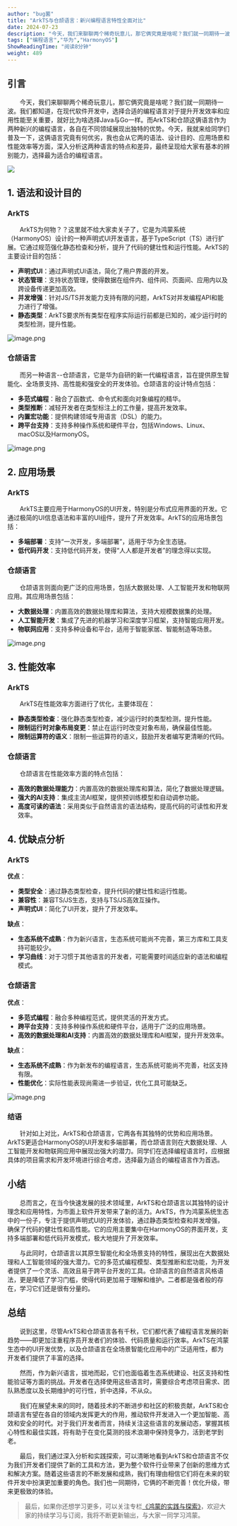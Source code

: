 ```yaml
---
author: "bug菌"
title: "ArkTS与仓颉语言：新兴编程语言特性全面对比"
date: 2024-07-23
description: "今天，我们来聊聊两个稀奇玩意儿，那它俩究竟是啥呢？我们就一同期待一波。我们都知道，在现代软件开发中，选择合适的编程语言对于提升开发效率和应用性能至关重要，就好比为啥选择Java与Go一样..."
tags: ["编程语言","华为","HarmonyOS"]
ShowReadingTime: "阅读8分钟"
weight: 489
---
```

引言
--

  今天，我们来聊聊两个稀奇玩意儿，那它俩究竟是啥呢？我们就一同期待一波。我们都知道，在现代软件开发中，选择合适的编程语言对于提升开发效率和应用性能至关重要，就好比为啥选择Java与Go一样。而ArkTS和仓颉这俩语言作为两种新兴的编程语言，各自在不同领域展现出独特的优势。今天，我就来给同学们普及一下，这俩语言究竟有何优劣，我也会从它两的语法、设计目的、应用场景和性能效率等方面，深入分析这两种语言的特点和差异，最终呈现给大家有基本的辨别能力，选择最为适合的编程语言。

![](https://p3-juejin.byteimg.com/tos-cn-i-k3u1fbpfcp/ab1c5eef582546459bf8e943e1ac103f~tplv-k3u1fbpfcp-jj-mark:3024:0:0:0:q75.awebp#?w=439&h=436&s=83624&e=png&b=f8f8f8)

1\. 语法和设计目的
-----------

### ArkTS

  ArkTS为何物？？这里就不给大家卖关子了，它是为鸿蒙系统（HarmonyOS）设计的一种声明式UI开发语言，基于TypeScript（TS）进行扩展。它通过规范强化静态检查和分析，提升了代码的健壮性和运行性能。ArkTS的主要设计目的包括：

*   **声明式UI**：通过声明式UI语法，简化了用户界面的开发。
*   **状态管理**：支持状态管理，使得数据在组件内、组件间、页面间、应用内以及跨设备传递更加高效。
*   **并发增强**：针对JS/TS并发能力支持有限的问题，ArkTS对并发编程API和能力进行了增强。
*   **静态类型**：ArkTS要求所有类型在程序实际运行前都是已知的，减少运行时的类型检测，提升性能。

![image.png](https://p6-xtjj-sign.byteimg.com/tos-cn-i-73owjymdk6/c50bedc136d342ca810271ea2a107bb4~tplv-73owjymdk6-jj-mark-v1:0:0:0:0:5o6Y6YeR5oqA5pyv56S-5Yy6IEAgYnVn6I-M:q75.awebp?rk3s=f64ab15b&x-expires=1727357330&x-signature=tRJ9sRZV%2F5imlSlCs3Qm%2FjeLSM8%3D)

### 仓颉语言

  而另一种语言--仓颉语言，它是华为自研的新一代编程语言，旨在提供原生智能化、全场景支持、高性能和强安全的开发体验。仓颉语言的设计特点包括：

*   **多范式编程**：融合了函数式、命令式和面向对象编程的精华。
*   **类型推断**：减轻开发者在类型标注上的工作量，提高开发效率。
*   **内置宏功能**：提供构建领域专用语言（DSL）的能力。
*   **跨平台支持**：支持多种操作系统和硬件平台，包括Windows、Linux、macOS以及HarmonyOS。

![image.png](https://p6-xtjj-sign.byteimg.com/tos-cn-i-73owjymdk6/694815fcd67c4af8a1f6a2606a96d20f~tplv-73owjymdk6-jj-mark-v1:0:0:0:0:5o6Y6YeR5oqA5pyv56S-5Yy6IEAgYnVn6I-M:q75.awebp?rk3s=f64ab15b&x-expires=1727357330&x-signature=pyvxBDRS0JN3bdHYAF%2F6%2F3L37OM%3D)

2\. 应用场景
--------

### ArkTS

  ArkTS主要应用于HarmonyOS的UI开发，特别是分布式应用界面的开发。它通过极简的UI信息语法和丰富的UI组件，提升了开发效率。ArkTS的应用场景包括：

*   **多端部署**：支持“一次开发，多端部署”，适用于华为全生态链。
*   **低代码开发**：支持低代码开发，使得“人人都是开发者”的理念得以实现。

### 仓颉语言

  仓颉语言则面向更广泛的应用场景，包括大数据处理、人工智能开发和物联网应用。其应用场景包括：

*   **大数据处理**：内置高效的数据处理库和算法，支持大规模数据集的处理。
*   **人工智能开发**：集成了先进的机器学习和深度学习框架，支持智能应用开发。
*   **物联网应用**：支持多种设备和平台，适用于智能家居、智能制造等场景。

![image.png](https://p6-xtjj-sign.byteimg.com/tos-cn-i-73owjymdk6/3f9931539a8a43308a5a1bdfb0a3c08e~tplv-73owjymdk6-jj-mark-v1:0:0:0:0:5o6Y6YeR5oqA5pyv56S-5Yy6IEAgYnVn6I-M:q75.awebp?rk3s=f64ab15b&x-expires=1727357330&x-signature=fSJL3kSbimnyKlPgovEt%2Fm2zJ10%3D)

3\. 性能效率
--------

### ArkTS

  ArkTS在性能效率方面进行了优化，主要体现在：

*   **静态类型检查**：强化静态类型检查，减少运行时的类型检测，提升性能。
*   **限制运行时对象布局变更**：禁止在运行时改变对象布局，确保最佳性能。
*   **限制运算符的语义**：限制一些运算符的语义，鼓励开发者编写更清晰的代码。

### 仓颉语言

  仓颉语言在性能效率方面的特点包括：

*   **高效的数据处理能力**：内置高效的数据处理库和算法，简化了数据处理逻辑。
*   **强大的AI支持**：集成主流AI框架，提供预训练模型和自动调参功能。
*   **高度可读的语法**：采用类似于自然语言的语法结构，提高代码的可读性和开发效率。

4\. 优缺点分析
---------

### ArkTS

**优点**：

*   **类型安全**：通过静态类型检查，提升代码的健壮性和运行性能。
*   **兼容性**：兼容TS/JS生态，支持与TS/JS高效互操作。
*   **声明式UI**：简化了UI开发，提升了开发效率。

**缺点**：

*   **生态系统不成熟**：作为新兴语言，生态系统可能尚不完善，第三方库和工具支持可能较少。
*   **学习曲线**：对于习惯于其他语言的开发者，可能需要时间适应新的语法和编程模式。

### 仓颉语言

**优点**：

*   **多范式编程**：融合多种编程范式，提供灵活的开发方式。
*   **跨平台支持**：支持多种操作系统和硬件平台，适用于广泛的应用场景。
*   **高效的数据处理和AI支持**：内置高效的数据处理库和AI框架，提升开发效率。

**缺点**：

*   **生态系统不成熟**：作为新发布的编程语言，生态系统可能尚不完善，社区支持有限。
*   **性能优化**：实际性能表现尚需进一步验证，优化工具可能缺乏。

![image.png](https://p6-xtjj-sign.byteimg.com/tos-cn-i-73owjymdk6/08d9ee50f38341a79beda55f3672ca6b~tplv-73owjymdk6-jj-mark-v1:0:0:0:0:5o6Y6YeR5oqA5pyv56S-5Yy6IEAgYnVn6I-M:q75.awebp?rk3s=f64ab15b&x-expires=1727357330&x-signature=qtxuOO1%2BNp4t0YT3767CWMrBkfs%3D)

### 结语

  针对如上对比，ArkTS和仓颉语言，它两各有其独特的优势和应用场景。ArkTS更适合HarmonyOS的UI开发和多端部署，而仓颉语言则在大数据处理、人工智能开发和物联网应用中展现出强大的潜力。同学们在选择编程语言时，应根据具体的项目需求和开发环境进行综合考虑，选择最为适合的编程语言作为首选。

小结
--

  总而言之，在当今快速发展的技术领域里，ArkTS和仓颉语言以其独特的设计理念和应用特性，为市面上软件开发带来了新的活力。ArkTS，作为鸿蒙系统生态中的一份子，专注于提供声明式UI的开发体验，通过静态类型检查和并发增强，确保了代码的健壮性和高性能。它的应用主要集中在HarmonyOS的界面开发，支持多端部署和低代码开发模式，极大地提升了开发效率。

  与此同时，仓颉语言以其原生智能化和全场景支持的特性，展现出在大数据处理和人工智能领域的强大潜力。它的多范式编程模型、类型推断和宏功能，为开发者提供了一个灵活、高效且易于跨平台开发的工具。仓颉语言的自然语言风格语法，更是降低了学习门槛，使得代码更加易于理解和维护。二者都是强者般的存在，学习它们还是很有分量的。

总结
--

  说到这里，尽管ArkTS和仓颉语言各有千秋，它们都代表了编程语言发展的新趋势——即更加注重程序员开发者们的体验、代码质量和运行效率。ArkTS在鸿蒙生态中的UI开发优势，以及仓颉语言在全场景智能化应用中的广泛适用性，都为开发者们提供了丰富的选择。

  然而，作为新兴语言，拔地而起，它们也面临着生态系统建设、社区支持和性能验证等方面的挑战。开发者在选择使用这些语言时，需要综合考虑项目需求、团队熟悉度以及长期维护的可行性，折中选择，不从众。

  我们在展望未来的同时，随着技术的不断进步和社区的积极贡献，ArkTS和仓颉语言有望在各自的领域内发挥更大的作用，推动软件开发进入一个更加智能、高效和安全的时代。对于我们开发者而言，持续关注这些语言的发展动态，掌握其核心特性和最佳实践，将有助于在变化莫测的技术浪潮中保持竞争力，活到老学到老。

  最后，我们通过深入分析和实践探索，可以清晰地看到ArkTS和仓颉语言不仅为我们开发者们提供了新的工具和方法，更为整个软件行业带来了创新的思维方式和解决方案。随着这些语言的不断发展和成熟，我们有理由相信它们将在未来的软件开发中扮演更加重要的角色。我们也一同期待，它俩的不断完善！优化升级，带来更极致的体验。

> 最后，如果你还想学习更多，可以关注专栏[《鸿蒙的实践与探索》](https://juejin.cn/column/7392115832697077769 "https://juejin.cn/column/7392115832697077769")，欢迎大家的持续学习与订阅，我将不断更新输出，与大家一同学习鸿蒙。